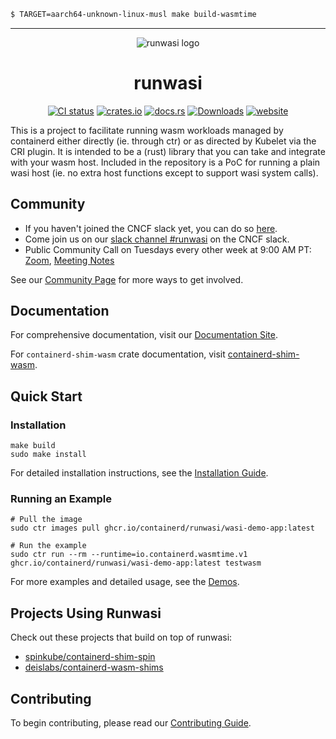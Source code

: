 ```sh
$ TARGET=aarch64-unknown-linux-musl make build-wasmtime
```

---

<div align="center">
  <picture>
    <source media="(prefers-color-scheme: dark)" srcset="./art/logo/runwasi_icon3.svg">
    <img alt="runwasi logo" src="./art/logo/runwasi_icon1.svg">
  </picture>
  
  <h1>runwasi</h1>
  <p>
    <a href="https://github.com/containerd/runwasi/actions/workflows/ci.yml"><img src="https://github.com/containerd/runwasi/actions/workflows/ci.yml/badge.svg" alt="CI status"></a>
    <a href="https://crates.io/crates/containerd-shim-wasm"><img src="https://img.shields.io/crates/v/containerd-shim-wasm" alt="crates.io"></a>
    <a href="https://docs.rs/containerd-shim-wasm"><img src="https://img.shields.io/docsrs/containerd-shim-wasm" alt="docs.rs"></a>
    <a href="https://img.shields.io/crates/d/containerd-shim-wasm.svg"><img src="https://img.shields.io/crates/d/containerd-shim-wasm.svg" alt="Downloads"></a>
    <a href="https://runwasi.dev/"><img src="https://img.shields.io/website?up_message=runwasi.dev&url=https%3A%2F%2Frunwasi.dev" alt="website"></a>
  </p>
</div>

This is a project to facilitate running wasm workloads managed by containerd either directly (ie. through ctr) or as directed by Kubelet via the CRI plugin.
It is intended to be a (rust) library that you can take and integrate with your wasm host.
Included in the repository is a PoC for running a plain wasi host (ie. no extra host functions except to support wasi system calls).

## Community

- If you haven't joined the CNCF slack yet, you can do so [here](https://slack.cncf.io/).
- Come join us on our [slack channel #runwasi](https://cloud-native.slack.com/archives/C04LTPB6Z0V) on the CNCF slack.
- Public Community Call on Tuesdays every other week at 9:00 AM PT: [Zoom](https://zoom.us/my/containerd?pwd=bENmREpnSGRNRXdBZWV5UG8wbU1oUT09), [Meeting Notes](https://docs.google.com/document/d/1aOJ-O7fgMyRowHD0kOoA2Z_4d19NyAvvdqOkZO3Su_M/edit?usp=sharing)

See our [Community Page](https://runwasi.dev/resources/community.html) for more ways to get involved.

## Documentation

For comprehensive documentation, visit our [Documentation Site](https://runwasi.dev/).

For `containerd-shim-wasm` crate documentation, visit [containerd-shim-wasm](https://docs.rs/containerd-shim-wasm).

## Quick Start

### Installation

```terminal
make build
sudo make install
```

For detailed installation instructions, see the [Installation Guide](https://runwasi.dev/getting-started/installation.html).

### Running an Example

```terminal
# Pull the image
sudo ctr images pull ghcr.io/containerd/runwasi/wasi-demo-app:latest

# Run the example
sudo ctr run --rm --runtime=io.containerd.wasmtime.v1 ghcr.io/containerd/runwasi/wasi-demo-app:latest testwasm
```

For more examples and detailed usage, see the [Demos](https://runwasi.dev/getting-started/demos.html).

## Projects Using Runwasi

Check out these projects that build on top of runwasi:
- [spinkube/containerd-shim-spin](https://github.com/spinkube/containerd-shim-spin)
- [deislabs/containerd-wasm-shims](https://github.com/deislabs/containerd-wasm-shims)

## Contributing

To begin contributing, please read our [Contributing Guide](https://runwasi.dev/CONTRIBUTING.html).
